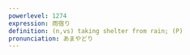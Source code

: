```yaml
---
powerlevel: 1274
expression: 雨宿り
definition: (n,vs) taking shelter from rain; (P)
pronunciation: あまやどり
---
```

